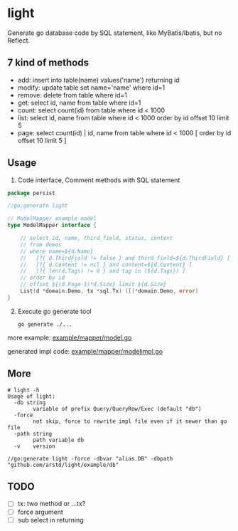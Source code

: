 light
================================================================================

Generate go database code by SQL statement, like MyBatis/Ibatis, but no Reflect.

7 kind of methods
--------------------------------------------------------------------------------

* add: insert into table(name) values('name') returning id
* modify: update table set name='name' where id=1
* remove: delete from table where id=1
* get: select id, name from table where id=1
* count: select count(id) from table where id < 1000
* list: select id, name from table where id < 1000 order by id offset 10 limit 5
* page: select count(id) | id, name from table where id < 1000 [ order by id offset 10 limit 5 ]


Usage
--------------------------------------------------------------------------------

1. Code interface, Comment methods with SQL statement

```go
package persist

//go:generate light

// ModelMapper example model
type ModelMapper interface {

	// select id, name, third_field, status, content
	// from demos
	// where name=${d.Name}
	//   [?{ d.ThirdField != false } and third_field=${d.ThirdField} ]
	//   [?{ d.Content != nil } and content=${d.Content} ]
	//   [?{ len(d.Tags) != 0 } and tag in (${d.Tags}) ]
	// order by id
	// offset ${(d.Page-1)*d.Size} limit ${d.Size}
	List(d *domain.Demo, tx *sql.Tx) ([]*domain.Demo, error)
}
```

2. Execute go generate tool

    `go generate ./...`


more example: [example/mapper/model.go](example/mapper/model.go)

generated impl code: [example/mapper/modelimpl.go](example/mapper/modelimpl.go)


More
--------------------------------------------------------------------------------

```
# light -h
Usage of light:
  -db string
    	variable of prefix Query/QueryRow/Exec (default "db")
  -force
    	not skip, force to rewrite impl file even if it newer than go file
  -path string
    	path variable db
  -v	version

//go:generate light -force -dbvar "alias.DB" -dbpath "github.com/arstd/light/example/db"
```

TODO
--------------------------------------------------------------------------------

- [ ] tx: two method or ...tx?
- [ ] force argument
- [ ] sub select in returning
